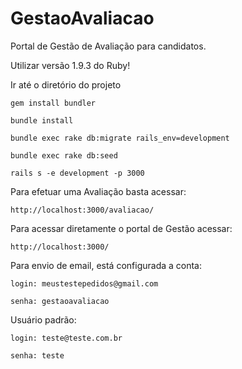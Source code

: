 # GestaoAvaliacao
Portal de Gestão de Avaliação para candidatos.

Utilizar versão 1.9.3 do Ruby!

  Ir até o diretório do projeto
  
    gem install bundler
    
    bundle install
    
    bundle exec rake db:migrate rails_env=development  
    
    bundle exec rake db:seed
    
    rails s -e development -p 3000
	
Para efetuar uma Avaliação basta acessar:

    http://localhost:3000/avaliacao/
  
Para acessar diretamente o portal de Gestão acessar:

    http://localhost:3000/
  
Para envio de email, está configurada a conta:

    login: meustestepedidos@gmail.com  
  
    senha: gestaoavaliacao
  
Usuário padrão:

    login: teste@teste.com.br
  
    senha: teste
  
  
  
